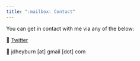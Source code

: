 ```yaml
---
title: ":mailbox: Contact"
---
```


You can get in contact with me via any of the below:

:baby_chick: [Twitter](https://twitter.com/jdheyburn/)

:email: jdheyburn [at] gmail [dot] com
